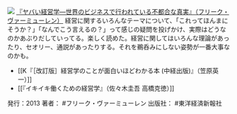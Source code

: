 
[![](https://images-fe.ssl-images-amazon.com/images/I/51GMjDA-T-L._SL160_.jpg)](http://www.amazon.co.jp/exec/obidos/ASIN/B00CAKRZNS/choiyaki81-22/ref=nosim)
[『ヤバい経営学—世界のビジネスで行われている不都合な真実』（フリーク・ヴァーミューレン）](http://www.amazon.co.jp/exec/obidos/ASIN/B00CAKRZNS/choiyaki81-22/ref=nosim)
経営に関するいろんなテーマについて、「これってほんまにそうか？」「なんでこう言えるの？」って感じの疑問を投げかけ、実際はどうなのかあぶりだしていってる。楽しく読めた。経営に関してはいろんな理論があったり、セオリー、通説があったりする。それを鵜呑みにしない姿勢が一番大事なのかも。

- [[K『［改訂版］経営学のことが面白いほどわかる本 (中経出版)』（笠原英一）]]
- [[『イキイキ働くための経営学』（佐々木圭吾 高橋克徳）]]

発行：2013
著者： #フリーク・ヴァーミューレン 
出版社： #東洋経済新報社